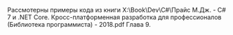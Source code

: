 Рассмотерны примеры кода из книги X:\Book\Dev\C#\Прайс М.Дж. - C# 7 и .NET Core. Кросс-платформенная разработка для профессионалов (Библиотека программиста) - 2018.pdf
Глава 9. 
